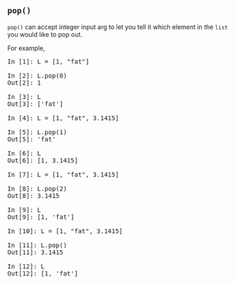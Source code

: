 ## <code>pop()</code>
<code>pop()</code> can accept integer input arg to let you tell it which element in the <code>list</code> you would like to pop out.

For example,
<pre>
In [1]: L = [1, "fat"]

In [2]: L.pop(0)
Out[2]: 1

In [3]: L
Out[3]: ['fat']

In [4]: L = [1, "fat", 3.1415]

In [5]: L.pop(1)
Out[5]: 'fat'

In [6]: L
Out[6]: [1, 3.1415]

In [7]: L = [1, "fat", 3.1415]

In [8]: L.pop(2)
Out[8]: 3.1415

In [9]: L
Out[9]: [1, 'fat']

In [10]: L = [1, "fat", 3.1415]

In [11]: L.pop()
Out[11]: 3.1415

In [12]: L
Out[12]: [1, 'fat']
</pre>



